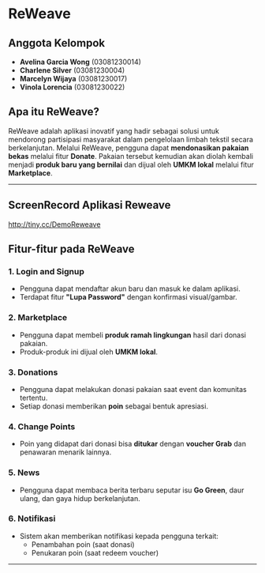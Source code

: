 # ReWeave

## Anggota Kelompok
- **Avelina Garcia Wong** (03081230014) 
- **Charlene Silver** (03081230004) 
- **Marcelyn Wijaya** (03081230017)
- **Vinola Lorencia** (03081230022) 


## Apa itu ReWeave?

ReWeave adalah aplikasi inovatif yang hadir sebagai solusi untuk mendorong partisipasi masyarakat dalam pengelolaan limbah tekstil secara berkelanjutan.
Melalui ReWeave, pengguna dapat **mendonasikan pakaian bekas** melalui fitur **Donate**. Pakaian tersebut kemudian akan diolah kembali menjadi **produk baru yang bernilai** dan dijual oleh **UMKM lokal** melalui fitur **Marketplace**.

---
## ScreenRecord Aplikasi Reweave
http://tiny.cc/DemoReweave

## Fitur-fitur pada ReWeave

### 1. Login and Signup
- Pengguna dapat mendaftar akun baru dan masuk ke dalam aplikasi.
- Terdapat fitur **"Lupa Password"** dengan konfirmasi visual/gambar.

### 2. Marketplace
- Pengguna dapat membeli **produk ramah lingkungan** hasil dari donasi pakaian.
- Produk-produk ini dijual oleh **UMKM lokal**.

### 3. Donations
- Pengguna dapat melakukan donasi pakaian saat event dan komunitas tertentu.
- Setiap donasi memberikan **poin** sebagai bentuk apresiasi.

### 4. Change Points
- Poin yang didapat dari donasi bisa **ditukar** dengan **voucher Grab** dan penawaran menarik lainnya.

### 5. News
- Pengguna dapat membaca berita terbaru seputar isu **Go Green**, daur ulang, dan gaya hidup berkelanjutan.

### 6. Notifikasi
- Sistem akan memberikan notifikasi kepada pengguna terkait:
    - Penambahan poin (saat donasi)
    - Penukaran poin (saat redeem voucher)

---


